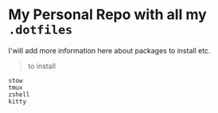 # My Personal Repo with all my `.dotfiles`

I'will add more information here about packages to install etc.

> to install

```
stow
tmux
zshell
kitty
```
